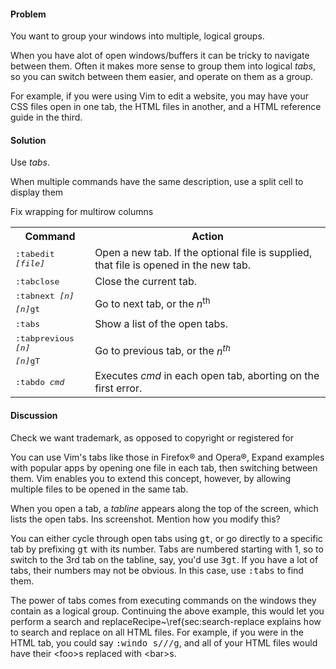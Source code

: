 <h4>Problem</h4>

You want to group your windows into multiple, logical groups.

When you have alot of open windows/buffers it can be tricky to navigate
between them. Often it makes more sense to group them into logical
<i>tabs</i>, so you can switch between them easier, and operate on them as a
group.

For example, if you were using Vim to edit a website, you may have your CSS
files open in one tab, the HTML files in another, and a HTML reference guide
in the third. 

<h4>Solution</h4>

Use <i>tabs</i>.

<span class="todo">When multiple commands have the same description, use a split cell to
display them</span>

<span class="todo">Fix wrapping for multirow columns</span>

<table>
  <tr>
    <th>Command</th>
    <th>Action</th>
  </tr>
  <tr>
    <td><tt>:tabedit <var>[file]</var></tt></td>
    <td>Open a new tab. If the optional file is supplied, that file is opened
    in the new tab.</td>
  </tr>
  <tr>
    <td><tt>:tabclose</tt></td>
    <td>Close the current tab.</td>
  </tr>
  <tr>
    <td><tt>:tabnext <var>[n]</var></tt></td>
    <td rowspan="2">Go to next tab, or the <var>n</var><sup>th</sup></td> 
  </tr>
  <tr>
    <td><tt><var>[n]</var>gt</tt></td>
  </tr>
  <tr>
    <td><tt>:tabs</tt></td>
    <td>Show a list of the open tabs.</td>
  </tr>
  <tr>
    <td><tt>:tabprevious <var>[n]</var></tt></td>
    <td rowspan="2">Go to previous tab, or the <var>n<sup>th</sup></var></td>
  </tr>
  <tr>
    <td><tt><var>[n]</var>gT</tt></td>
  </tr>
  <tr>
    <td><tt>:tabdo <var>cmd</var></tt></td>
    <td>Executes <var>cmd</var> in each open tab, aborting on the first
    error.</td>
  </tr>
</table>

<h4>Discussion</h4>

<span class="todo">Check we want trademark, as opposed to copyright or
registered for</span>

You can use Vim's tabs like those in Firefox&reg; and Opera&reg;, <span
class="todo">Expand examples with popular apps</span> by opening one file in
each tab, then switching between them. Vim enables you to extend this concept,
however, by allowing multiple files to be opened in the same tab.

When you open a tab, a <i>tabline</i> appears along the top of the screen,
which lists the open tabs. <span class="todo">Ins screenshot. Mention how you
modify this?</span>

You can either cycle through open tabs using <tt>gt</tt>, or go directly to a
specific tab by prefixing <tt>gt</tt> with its number. Tabs are numbered
starting with 1, so to switch to the 3rd tab on the tabline, say, you'd use
<tt>3gt</tt>. If you have a lot of tabs, their numbers may not be obvious. In
this case, use <tt>:tabs</tt> to find them.

The power of tabs comes from executing commands on the windows they contain as
a logical group. Continuing the above example, this would let you perform a
search and replace<span class="fn">Recipe~\ref{sec:search-replace explains how
to search and replace</span> on all HTML files. For example, if you were in
the HTML tab, you could say <tt>:windo s/<foo>/<bar>/g</tt>, and all of your
HTML files would have their &lt;foo&gt;s replaced with &lt;bar&gt;s.
